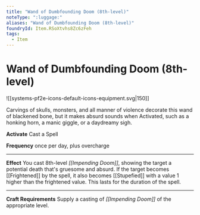 ```yaml
---
title: "Wand of Dumbfounding Doom (8th-level)"
noteType: ":luggage:"
aliases: "Wand of Dumbfounding Doom (8th-level)"
foundryId: Item.RSoXtvhs8Zc6zFeh
tags:
  - Item
---
```


# Wand of Dumbfounding Doom (8th-level)
![[systems-pf2e-icons-default-icons-equipment.svg|150]]

Carvings of skulls, monsters, and all manner of violence decorate this wand of blackened bone, but it makes absurd sounds when Activated, such as a honking horn, a manic giggle, or a daydreamy sigh.

**Activate** Cast a Spell

**Frequency** once per day, plus overcharge

* * *

**Effect** You cast 8th-level _[[Impending Doom]]_, showing the target a potential death that's gruesome and absurd. If the target becomes [[Frightened]] by the spell, it also becomes [[Stupefied]] with a value 1 higher than the frightened value. This lasts for the duration of the spell.

* * *

**Craft Requirements** Supply a casting of _[[Impending Doom]]_ of the appropriate level.

